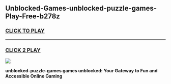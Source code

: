 
## Unblocked-Games-unblocked-puzzle-games-Play-Free-b278z
<h3>
<a href="https://premium76.site?title=unblocked-puzzle-games&ref=21A">CLICK TO PLAY</a></h3>
<hr>

<h3>
<a href="https://premium76.site?title=unblocked-puzzle-games&ref=21A">CLICK 2 PLAY</a>
  
</h3>

<a href="https://premium76.site?title=unblocked-puzzle-games&ref=21A"><img src="https://clearcache.store/games.png"></a>


**unblocked-puzzle-games games unblocked: Your Gateway to Fun and Accessible Online Gaming**
